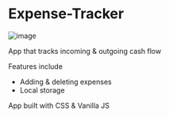# Expense-Tracker

![image](https://user-images.githubusercontent.com/59130140/204062095-ee103f26-5910-4a4a-b740-8cc0d8f7ddfb.png)


App that tracks incoming & outgoing cash flow

Features include

- Adding & deleting expenses
- Local storage

App built with CSS & Vanilla JS

